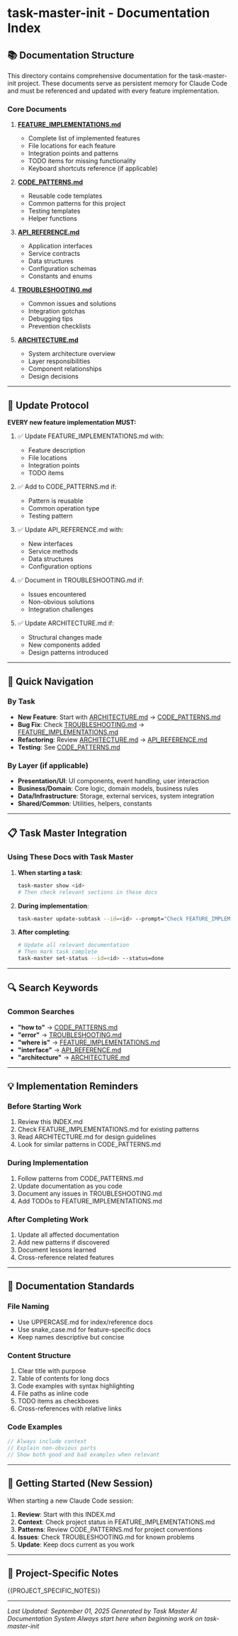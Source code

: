 # task-master-init - Documentation Index

## 📚 Documentation Structure

This directory contains comprehensive documentation for the task-master-init project. These documents serve as persistent memory for Claude Code and must be referenced and updated with every feature implementation.

### Core Documents

1. **[FEATURE_IMPLEMENTATIONS.md](./FEATURE_IMPLEMENTATIONS.md)**
   - Complete list of implemented features
   - File locations for each feature
   - Integration points and patterns
   - TODO items for missing functionality
   - Keyboard shortcuts reference (if applicable)

2. **[CODE_PATTERNS.md](./CODE_PATTERNS.md)**
   - Reusable code templates
   - Common patterns for this project
   - Testing templates
   - Helper functions

3. **[API_REFERENCE.md](./API_REFERENCE.md)**
   - Application interfaces
   - Service contracts
   - Data structures
   - Configuration schemas
   - Constants and enums

4. **[TROUBLESHOOTING.md](./TROUBLESHOOTING.md)**
   - Common issues and solutions
   - Integration gotchas
   - Debugging tips
   - Prevention checklists

5. **[ARCHITECTURE.md](./ARCHITECTURE.md)**
   - System architecture overview
   - Layer responsibilities
   - Component relationships
   - Design decisions

---

## 🔄 Update Protocol

**EVERY new feature implementation MUST:**

1. ✅ Update FEATURE_IMPLEMENTATIONS.md with:
   - Feature description
   - File locations
   - Integration points
   - TODO items

2. ✅ Add to CODE_PATTERNS.md if:
   - Pattern is reusable
   - Common operation type
   - Testing pattern

3. ✅ Update API_REFERENCE.md with:
   - New interfaces
   - Service methods
   - Data structures
   - Configuration options

4. ✅ Document in TROUBLESHOOTING.md if:
   - Issues encountered
   - Non-obvious solutions
   - Integration challenges

5. ✅ Update ARCHITECTURE.md if:
   - Structural changes made
   - New components added
   - Design patterns introduced

---

## 🎯 Quick Navigation

### By Task
- **New Feature**: Start with [ARCHITECTURE.md](./ARCHITECTURE.md) → [CODE_PATTERNS.md](./CODE_PATTERNS.md)
- **Bug Fix**: Check [TROUBLESHOOTING.md](./TROUBLESHOOTING.md) → [FEATURE_IMPLEMENTATIONS.md](./FEATURE_IMPLEMENTATIONS.md)
- **Refactoring**: Review [ARCHITECTURE.md](./ARCHITECTURE.md) → [API_REFERENCE.md](./API_REFERENCE.md)
- **Testing**: See [CODE_PATTERNS.md](./CODE_PATTERNS.md#testing-patterns)

### By Layer (if applicable)
- **Presentation/UI**: UI components, event handling, user interaction
- **Business/Domain**: Core logic, domain models, business rules
- **Data/Infrastructure**: Storage, external services, system integration
- **Shared/Common**: Utilities, helpers, constants

---

## 📋 Task Master Integration

### Using These Docs with Task Master

1. **When starting a task**: 
   ```bash
   task-master show <id>
   # Then check relevant sections in these docs
   ```

2. **During implementation**:
   ```bash
   task-master update-subtask --id=<id> --prompt="Check FEATURE_IMPLEMENTATIONS.md for similar patterns"
   ```

3. **After completing**:
   ```bash
   # Update all relevant documentation
   # Then mark task complete
   task-master set-status --id=<id> --status=done
   ```

---

## 🔍 Search Keywords

### Common Searches
- **"how to"** → [CODE_PATTERNS.md](./CODE_PATTERNS.md)
- **"error"** → [TROUBLESHOOTING.md](./TROUBLESHOOTING.md)
- **"where is"** → [FEATURE_IMPLEMENTATIONS.md](./FEATURE_IMPLEMENTATIONS.md)
- **"interface"** → [API_REFERENCE.md](./API_REFERENCE.md)
- **"architecture"** → [ARCHITECTURE.md](./ARCHITECTURE.md)

---

## 💡 Implementation Reminders

### Before Starting Work
1. Review this INDEX.md
2. Check FEATURE_IMPLEMENTATIONS.md for existing patterns
3. Read ARCHITECTURE.md for design guidelines
4. Look for similar patterns in CODE_PATTERNS.md

### During Implementation
1. Follow patterns from CODE_PATTERNS.md
2. Update documentation as you code
3. Document any issues in TROUBLESHOOTING.md
4. Add TODOs to FEATURE_IMPLEMENTATIONS.md

### After Completing Work
1. Update all affected documentation
2. Add new patterns if discovered
3. Document lessons learned
4. Cross-reference related features

---

## 📝 Documentation Standards

### File Naming
- Use UPPERCASE.md for index/reference docs
- Use snake_case.md for feature-specific docs
- Keep names descriptive but concise

### Content Structure
1. Clear title with purpose
2. Table of contents for long docs
3. Code examples with syntax highlighting
4. File paths as inline code
5. TODO items as checkboxes
6. Cross-references with relative links

### Code Examples
```typescript
// Always include context
// Explain non-obvious parts
// Show both good and bad examples when relevant
```

---

## 🚀 Getting Started (New Session)

When starting a new Claude Code session:

1. **Review**: Start with this INDEX.md
2. **Context**: Check project status in FEATURE_IMPLEMENTATIONS.md
3. **Patterns**: Review CODE_PATTERNS.md for project conventions
4. **Issues**: Check TROUBLESHOOTING.md for known problems
5. **Update**: Keep docs current as you work

---

## 📌 Project-Specific Notes

{{PROJECT_SPECIFIC_NOTES}}

---

*Last Updated: September 01, 2025*
*Generated by Task Master AI Documentation System*
*Always start here when beginning work on task-master-init*